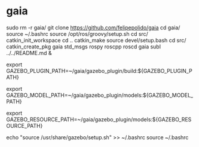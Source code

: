 gaia
====


sudo rm -r gaia/
git clone https://github.com/felipepolido/gaia
cd gaia/
source ~/.bashrc 
source /opt/ros/groovy/setup.sh
cd src/
catkin_init_workspace
cd ..
catkin_make
source devel/setup.bash 
cd src/
catkin_create_pkg gaia std_msgs rospy roscpp
roscd gaia
subl ../../README.md &







export GAZEBO_PLUGIN_PATH=~/gaia/gazebo_plugin/build:${GAZEBO_PLUGIN_PATH}

export GAZEBO_MODEL_PATH=~/gaia/gazebo_plugin/models:${GAZEBO_MODEL_PATH}

export GAZEBO_RESOURCE_PATH=~/gaia/gazebo_plugin/models:${GAZEBO_RESOURCE_PATH}

echo "source /usr/share/gazebo/setup.sh" >> ~/.bashrc
source ~/.bashrc